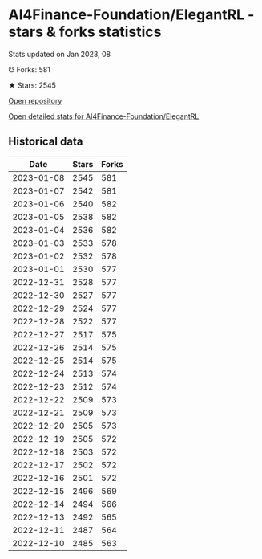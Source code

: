 # AI4Finance-Foundation/ElegantRL - stars & forks statistics

Stats updated on Jan 2023, 08

☋ Forks: 581

★ Stars: 2545

[Open repository](https://github.com/AI4Finance-Foundation/ElegantRL)

[Open detailed stats for AI4Finance-Foundation/ElegantRL](https://reviewgithub.com/rep/AI4Finance-Foundation/ElegantRL)

## Historical data
| Date | Stars | Forks |
|------|-------|-------|
| 2023-01-08 | 2545 | 581 | 
| 2023-01-07 | 2542 | 581 | 
| 2023-01-06 | 2540 | 582 | 
| 2023-01-05 | 2538 | 582 | 
| 2023-01-04 | 2536 | 582 | 
| 2023-01-03 | 2533 | 578 | 
| 2023-01-02 | 2532 | 578 | 
| 2023-01-01 | 2530 | 577 | 
| 2022-12-31 | 2528 | 577 | 
| 2022-12-30 | 2527 | 577 | 
| 2022-12-29 | 2524 | 577 | 
| 2022-12-28 | 2522 | 577 | 
| 2022-12-27 | 2517 | 575 | 
| 2022-12-26 | 2514 | 575 | 
| 2022-12-25 | 2514 | 575 | 
| 2022-12-24 | 2513 | 574 | 
| 2022-12-23 | 2512 | 574 | 
| 2022-12-22 | 2509 | 573 | 
| 2022-12-21 | 2509 | 573 | 
| 2022-12-20 | 2505 | 573 | 
| 2022-12-19 | 2505 | 572 | 
| 2022-12-18 | 2503 | 572 | 
| 2022-12-17 | 2502 | 572 | 
| 2022-12-16 | 2501 | 572 | 
| 2022-12-15 | 2496 | 569 | 
| 2022-12-14 | 2494 | 566 | 
| 2022-12-13 | 2492 | 565 | 
| 2022-12-11 | 2487 | 564 | 
| 2022-12-10 | 2485 | 563 | 

